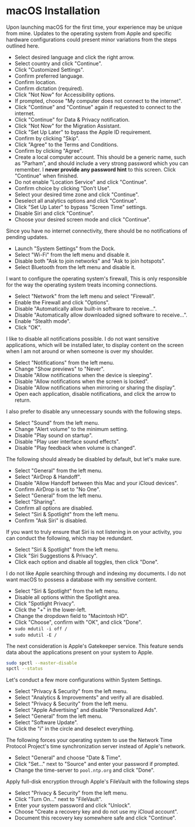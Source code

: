 # macOS Installation

Upon launching macOS for the first time, your experience may be unique from mine.
Updates to the operating system from Apple and specific hardware configurations
could present minor variations from the steps outlined here.

-   Select desired language and click the right arrow.
-   Select country and click "Continue".
-   Click "Customized Settings".
-   Confirm preferred language.
-   Confirm location.
-   Confirm dictation (required).
-   Click "Not Now" for Accessibility options.
-   If prompted, choose "My computer does not connect to the internet".
-   Click "Continue" and "Continue" again if requested to connect to the internet.
-   Click "Continue" for Data & Privacy notification.
-   Click "Not Now" for the Migration Assistant.
-   Click "Set Up Later" to bypass the Apple ID requirement.
-   Confirm by clicking "Skip".
-   Click "Agree" to the Terms and Conditions.
-   Confirm by clicking "Agree".
-   Create a local computer account. This should be a generic name, such as
    "Parham", and should include a very strong password which
    you can remember. I **never provide any password hint** to this screen. Click
    "Continue" when finished.
-   Do not enable "Location Service" and click "Continue".
-   Confirm choice by clicking "Don't Use".
-   Select your desired time zone and click "Continue".
-   Deselect all analytics options and click "Continue".
-   Click "Set Up Later" to bypass "Screen Time" settings.
-   Disable Siri and click "Continue".
-   Choose your desired screen mode and click "Continue".

Since you have no internet connectivity, there should be no notifications of pending updates.

-   Launch "System Settings" from the Dock.
-   Select "Wi-Fi" from the left menu and disable it.
-   Disable both "Ask to join networks" and "Ask to join hotspots".
-   Select Bluetooth from the left menu and disable it.

I want to configure the operating system's firewall, This is only responsible for the way the
operating system treats incoming connections.

-   Select "Network" from the left menu and select "Firewall".
-   Enable the Firewall and click "Options".
-   Disable "Automatically allow built-in software to receive...".
-   Disable "Automatically allow downloaded signed software to receive...".
-   Enable "Stealth mode".
-   Click "OK".

I like to disable all notifications possible. I do not want sensitive applications,
which will be installed later, to display content on the screen when I am not around or
when someone is over my shoulder.

-   Select "Notifications" from the left menu.
-   Change "Show previews" to "Never".
-   Disable "Allow notifications when the device is sleeping".
-   Disable "Allow notifications when the screen is locked".
-   Disable "Allow notifications when mirroring or sharing the display".
-   Open each application, disable notifications, and click the arrow to return.

I also prefer to disable any unnecessary sounds with the following steps.

-   Select "Sound" from the left menu.
-   Change "Alert volume" to the minimum setting.
-   Disable "Play sound on startup".
-   Disable "Play user interface sound effects".
-   Disable "Play feedback when volume is changed".

The following should already be disabled by default, but let's make sure.

-   Select "General" from the left menu.
-   Select "AirDrop & Handoff".
-   Disable "Allow Handoff between this Mac and your iCloud devices".
-   Confirm AirDrop is set to "No One".
-   Select "General" from the left menu.
-   Select "Sharing".
-   Confirm all options are disabled.
-   Select "Siri & Spotlight" from the left menu.
-   Confirm "Ask Siri" is disabled.

If you want to truly ensure that Siri is not listening in on your activity, you can conduct
the following, which may be redundant.

-   Select "Siri & Spotlight" from the left menu.
-   Click "Siri Suggestions & Privacy".
-   Click each option and disable all toggles, then click "Done".

I do not like Apple searching through and
indexing my documents. I do not want macOS to possess a database with my sensitive
content.

-   Select "Siri & Spotlight" from the left menu.
-   Disable all options within the Spotlight area.
-   Click "Spotlight Privacy".
-   Click the "+" in the lower-left.
-   Change the dropdown field to "Macintosh HD".
-   Click "Choose", confirm with "OK", and click "Done".
-   `sudo mdutil -i off /`
-   `sudo mdutil -E /`

The next consideration is Apple's Gatekeeper service. This feature sends data about
the applications present on your system to Apple.

```bash
sudo spctl --master-disable
spctl --status
```

Let's conduct a few more configurations within System Settings.

-   Select "Privacy & Security" from the left menu.
-   Select "Analytics & Improvements" and verify all are disabled.
-   Select "Privacy & Security" from the left menu.
-   Select "Apple Advertising" and disable "Personalized Ads".
-   Select "General" from the left menu.
-   Select "Software Update".
-   Click the "i" in the circle and deselect everything.

The following forces your operating system to use the Network Time
Protocol Project's time synchronization server instead of Apple's network.

-   Select "General" and choose "Date & Time".
-   Click "Set..." next to "Source" and enter your password if prompted.
-   Change the time-server to `pool.ntp.org` and click "Done".

Apply full-disk encryption through Apple's FileVault with
the following steps

-   Select "Privacy & Security" from the left menu.
-   Click "Turn On..." next to "FileVault".
-   Enter your system password and click "Unlock".
-   Choose "Create a recovery key and do not use my iCloud account".
-   Document this recovery key somewhere safe and click "Continue".

